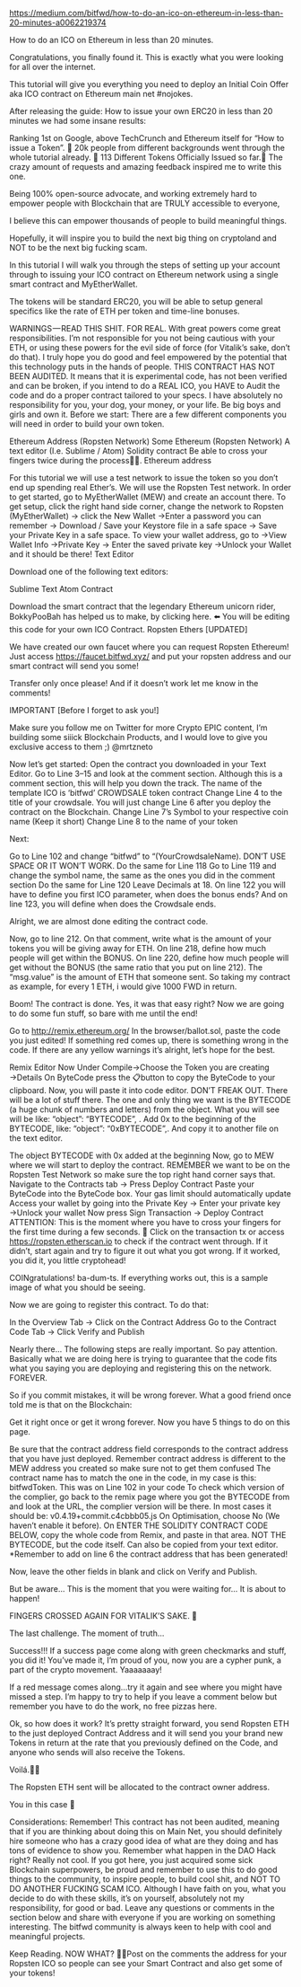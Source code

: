 https://medium.com/bitfwd/how-to-do-an-ico-on-ethereum-in-less-than-20-minutes-a0062219374

How to do an ICO on Ethereum in less than 20 minutes.

Congratulations, you finally found it. This is exactly what you were looking for all over the internet.

This tutorial will give you everything you need to deploy an Initial Coin Offer aka ICO contract on Ethereum main net #nojokes.

After releasing the guide: How to issue your own ERC20 in less than 20 minutes we had some insane results:

Ranking 1st on Google, above TechCrunch and Ethereum itself for “How to issue a Token”. 🎉
20k people from different backgrounds went through the whole tutorial already. 🎉
113 Different Tokens Officially Issued so far.🎉
The crazy amount of requests and amazing feedback inspired me to write this one.

Being 100% open-source advocate, and working extremely hard to empower people with Blockchain that are TRULY accessible to everyone,

I believe this can empower thousands of people to build meaningful things.

Hopefully, it will inspire you to build the next big thing on cryptoland and NOT to be the next big fucking scam.

In this tutorial I will walk you through the steps of setting up your account through to issuing your ICO contract on Ethereum network using a single smart contract and MyEtherWallet.

The tokens will be standard ERC20, you will be able to setup general specifics like the rate of ETH per token and time-line bonuses.

WARNINGS — READ THIS SHIT. FOR REAL.
With great powers come great responsibilities. I’m not responsible for you not being cautious with your ETH, or using these powers for the evil side of force (for Vitalik’s sake, don’t do that). I truly hope you do good and feel empowered by the potential that this technology puts in the hands of people.
THIS CONTRACT HAS NOT BEEN AUDITED. It means that it is experimental code, has not been verified and can be broken, if you intend to do a REAL ICO, you HAVE to Audit the code and do a proper contract tailored to your specs.
I have absolutely no responsibility for you, your dog, your money, or your life. Be big boys and girls and own it.
Before we start:
There are a few different components you will need in order to build your own token.

Ethereum Address (Ropsten Network)
Some Ethereum (Ropsten Network)
A text editor (I.e. Sublime / Atom)
Solidity contract
Be able to cross your fingers twice during the process🤞🤞.
Ethereum address

For this tutorial we will use a test network to issue the token so you don’t end up spending real Ether’s. We will use the Ropsten Test network. In order to get started, go to MyEtherWallet (MEW) and create an account there.
To get setup, click the right hand side corner, change the network to Ropsten (MyEtherWallet) → click the New Wallet →Enter a password you can remember → Download / Save your Keystore file in a safe space → Save your Private Key in a safe space.
To view your wallet address, go to →View Wallet Info →Private Key → Enter the saved private key →Unlock your Wallet and it should be there!
Text Editor

Download one of the following text editors:

Sublime Text
Atom
Contract

Download the smart contract that the legendary Ethereum unicorn rider, BokkyPooBah has helped us to make, by clicking here. ⬅️
You will be editing this code for your own ICO Contract.
Ropsten Ethers [UPDATED]

We have created our own faucet where you can request Ropsten Ethereum! Just access https://faucet.bitfwd.xyz/ and put your ropsten address and our smart contract will send you some!

Transfer only once please! And if it doesn’t work let me know in the comments!

IMPORTANT [Before I forget to ask you!]

Make sure you follow me on Twitter for more Crypto EPIC content, I’m building some siiick Blockchain Products, and I would love to give you exclusive access to them ;) @mrtzneto

Now let’s get started:
Open the contract you downloaded in your Text Editor.
Go to Line 3–15 and look at the comment section. Although this is a comment section, this will help you down the track. The name of the template ICO is ‘bitfwd’ CROWDSALE token contract
Change Line 4 to the title of your crowdsale.
You will just change Line 6 after you deploy the contract on the Blockchain.
Change Line 7’s Symbol to your respective coin name (Keep it short)
Change Line 8 to the name of your token

Next:

Go to Line 102 and change “bitfwd” to “(YourCrowdsaleName). DON’T USE SPACE OR IT WON’T WORK.
Do the same for Line 118
Go to Line 119 and change the symbol name, the same as the ones you did in the comment section
Do the same for Line 120
Leave Decimals at 18.
On line 122 you will have to define you first ICO parameter, when does the bonus ends?
And on line 123, you will define when does the Crowdsale ends.

Alright, we are almost done editing the contract code.

Now, go to line 212. On that comment, write what is the amount of your tokens you will be giving away for ETH.
On line 218, define how much people will get within the BONUS.
On line 220, define how much people will get without the BONUS (the same ratio that you put on line 212).
The “msg.value” is the amount of ETH that someone sent. So taking my contract as example, for every 1 ETH, i would give 1000 FWD in return.


Boom! The contract is done. Yes, it was that easy right? Now we are going to do some fun stuff, so bare with me until the end!

Go to http://remix.ethereum.org/
In the browser/ballot.sol, paste the code you just edited! If something red comes up, there is something wrong in the code. If there are any yellow warnings it’s alright, let’s hope for the best.

Remix Editor
Now Under Compile→Choose the Token you are creating →Details
On ByteCode press the 📋button to copy the ByteCode to your clipboard.
Now, you will paste it into code editor. DON’T FREAK OUT. There will be a lot of stuff there. The one and only thing we want is the BYTECODE (a huge chunk of numbers and letters) from the object. What you will see will be like: “object”: “BYTECODE”, .
Add 0x to the beginning of the BYTECODE, like: “object”: “0xBYTECODE”,. And copy it to another file on the text editor.

The object BYTECODE with 0x added at the beginning
Now, go to MEW where we will start to deploy the contract. REMEMBER we want to be on the Ropsten Test Network so make sure the top right hand corner says that.
Navigate to the Contracts tab → Press Deploy Contract
Paste your ByteCode into the ByteCode box. Your gas limit should automatically update
Access your wallet by going into the Private Key → Enter your private key →Unlock your wallet
Now press Sign Transaction → Deploy Contract
ATTENTION: This is the moment where you have to cross your fingers for the first time during a few seconds. 🤞
Click on the transaction tx or access https://ropsten.etherscan.io to check if the contract went through. If it didn’t, start again and try to figure it out what you got wrong. If it worked, you did it, you little cryptohead!

COINgratulations! ba-dum-ts.
If everything works out, this is a sample image of what you should be seeing.


Now we are going to register this contract. To do that:

In the Overview Tab → Click on the Contract Address
Go to the Contract Code Tab → Click Verify and Publish

Nearly there… The following steps are really important. So pay attention. Basically what we are doing here is trying to guarantee that the code fits what you saying you are deploying and registering this on the network. FOREVER.

So if you commit mistakes, it will be wrong forever. What a good friend once told me is that on the Blockchain:

Get it right once or get it wrong forever.
Now you have 5 things to do on this page.

Be sure that the contract address field corresponds to the contract address that you have just deployed. Remember contract address is different to the MEW address you created so make sure not to get them confused
The contract name has to match the one in the code, in my case is this: bitfwdToken. This was on Line 102 in your code
To check which version of the complier, go back to the remix page where you got the BYTECODE from and look at the URL, the complier version will be there. In most cases it should be: v0.4.19+commit.c4cbbb05.js
On Optimisation, choose No (We haven’t enable it before).
On ENTER THE SOLIDITY CONTRACT CODE BELOW, copy the whole code from Remix, and paste in that area. NOT THE BYTECODE, but the code itself. Can also be copied from your text editor.
*Remember to add on line 6 the contract address that has been generated!

Now, leave the other fields in blank and click on Verify and Publish.

But be aware… This is the moment that you were waiting for… It is about to happen!

FINGERS CROSSED AGAIN FOR VITALIK’S SAKE. 🤞


The last challenge.
The moment of truth…


Success!!!
If a success page come along with green checkmarks and stuff, you did it! You’ve made it, I’m proud of you, now you are a cypher punk, a part of the crypto movement. Yaaaaaaay!

If a red message comes along…try it again and see where you might have missed a step. I’m happy to try to help if you leave a comment below but remember you have to do the work, no free pizzas here.

Ok, so how does it work?
It’s pretty straight forward, you send Ropsten ETH to the just deployed Contract Address and it will send you your brand new Tokens in return at the rate that you previously defined on the Code, and anyone who sends will also receive the Tokens.

Voilá.👨‍🎨

The Ropsten ETH sent will be allocated to the contract owner address.

You in this case 🦄

Considerations:
Remember! This contract has not been audited, meaning that if you are thinking about doing this on Main Net, you should definitely hire someone who has a crazy good idea of what are they doing and has tons of evidence to show you. Remember what happen in the DAO Hack right? Really not cool.
If you got here, you just acquired some sick Blockchain superpowers, be proud and remember to use this to do good things to the community, to inspire people, to build cool shit, and NOT TO DO ANOTHER FUCKING SCAM ICO.
Although I have faith on you, what you decide to do with these skills, it’s on yourself, absolutely not my responsibility, for good or bad.
Leave any questions or comments in the section below and share with everyone if you are working on something interesting. The bitfwd community is always keen to help with cool and meaningful projects.


Keep Reading.
NOW WHAT?
🚨🚨Post on the comments the address for your Ropsten ICO so people can see your Smart Contract and also get some of your tokens!

